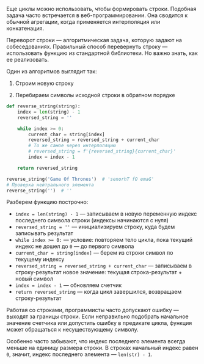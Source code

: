 
Еще циклы можно использовать, чтобы формировать строки. Подобная задача часто встречается в веб-программировании. Она сводится к обычной агрегации, когда применяется интерполяция или конкатенация.

Переворот строки — алгоритмическая задача, которую задают на собеседованиях. Правильный способ перевернуть строку — использовать функцию из стандартной библиотеки. Но важно знать, как ее реализовать.

Один из алгоритмов выглядит так:

1. Строим новую строку

2. Перебираем символы исходной строки в обратном порядке

```python
def reverse_string(string):
    index = len(string) - 1
    reversed_string = ''

    while index >= 0:
        current_char = string[index]
        reversed_string = reversed_string + current_char
        # То же самое через интерполяцию
        # reversed_string = f'{reversed_string}{current_char}'
        index = index - 1

    return reversed_string

reverse_string('Game Of Thrones')  # 'senorhT fO emaG'
# Проверка нейтрального элемента
reverse_string('')  # ''
```

Разберем функцию построчно:

* `index = len(string) - 1` — записываем в новую переменную индекс последнего символа строки (индексы начинаются с нуля)
* `reversed_string = ''` — инициализируем строку, куда будем записывать результат
* `while index >= 0:` — условие: повторяем тело цикла, пока текущий индекс не дошел до `0` — до первого символа
* `current_char = string[index]` — берем из строки символ по текущему индексу
* `reversed_string = reversed_string + current_char` — записываем в строку-результат новое значение: текущая строка-результат + новый символ
* `index = index - 1` — обновляем счетчик
* `return reversed_string` — когда цикл завершился, возвращаем строку-результат

Работая со строками, программисты часто допускают ошибку — выходят за границы строки. Если неправильно подобрать начальное значение счетчика или допустить ошибку в предикате цикла, функция может обращаться к несуществующему символу.

Особенно часто забывают, что индекс последнего элемента всегда меньше на единицу размера строки. В строках начальный индекс равен `0`, значит, индекс последнего элемента — `len(str) - 1`.

